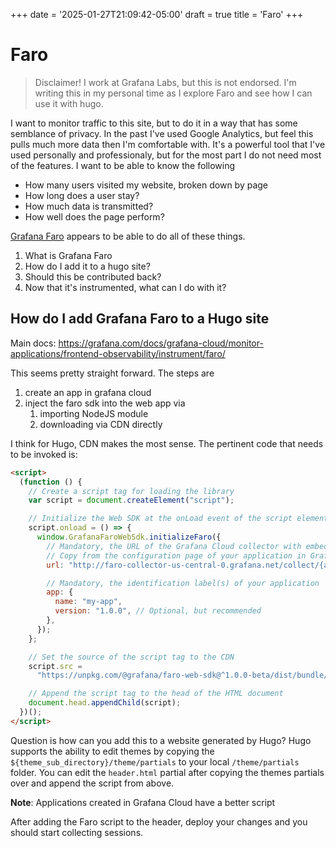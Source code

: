 +++
date = '2025-01-27T21:09:42-05:00'
draft = true
title = 'Faro'
+++

# Faro

> Disclaimer!
> I work at Grafana Labs, but this is not endorsed.
> I'm writing this in my personal time as I explore Faro and see how I can use it with hugo.

I want to monitor traffic to this site, but to do it in a way that has some semblance of privacy.
In the past I've used Google Analytics, but feel this pulls much more data then I'm comfortable with.
It's a powerful tool that I've used personally and professionaly, but for the most part I do not need most of the features.
I want to be able to know the following

- How many users visited my website, broken down by page
- How long does a user stay?
- How much data is transmitted?
- How well does the page perform?

[Grafana Faro](https://grafana.com/oss/faro/) appears to be able to do all of these things.

1. What is Grafana Faro
2. How do I add it to a hugo site?
3. Should this be contributed back?
4. Now that it's instrumented, what can I do with it?

## How do I add Grafana Faro to a Hugo site

Main docs:
https://grafana.com/docs/grafana-cloud/monitor-applications/frontend-observability/instrument/faro/

This seems pretty straight forward.
The steps are

1. create an app in grafana cloud
2. inject the faro sdk into the web app via
   1. importing NodeJS module
   2. downloading via CDN directly

I think for Hugo, CDN makes the most sense. The pertinent code that needs to be invoked is:

```HTML
<script>
  (function () {
    // Create a script tag for loading the library
    var script = document.createElement("script");

    // Initialize the Web SDK at the onLoad event of the script element so it is called when the library is loaded.
    script.onload = () => {
      window.GrafanaFaroWebSdk.initializeFaro({
        // Mandatory, the URL of the Grafana Cloud collector with embedded application key.
        // Copy from the configuration page of your application in Grafana.
        url: "http://faro-collector-us-central-0.grafana.net/collect/{app-key}",

        // Mandatory, the identification label(s) of your application
        app: {
          name: "my-app",
          version: "1.0.0", // Optional, but recommended
        },
      });
    };

    // Set the source of the script tag to the CDN
    script.src =
      "https://unpkg.com/@grafana/faro-web-sdk@^1.0.0-beta/dist/bundle/faro-web-sdk.iife.js";

    // Append the script tag to the head of the HTML document
    document.head.appendChild(script);
  })();
</script>
```

Question is how can you add this to a website generated by Hugo?
Hugo supports the ability to edit themes by copying the `${theme_sub_directory}/theme/partials` to your local `/theme/partials` folder.
You can edit the `header.html` partial after copying the themes partials over and append the script from above.

**Note**: Applications created in Grafana Cloud have a better script

After adding the Faro script to the header, deploy your changes and you should start collecting sessions.
